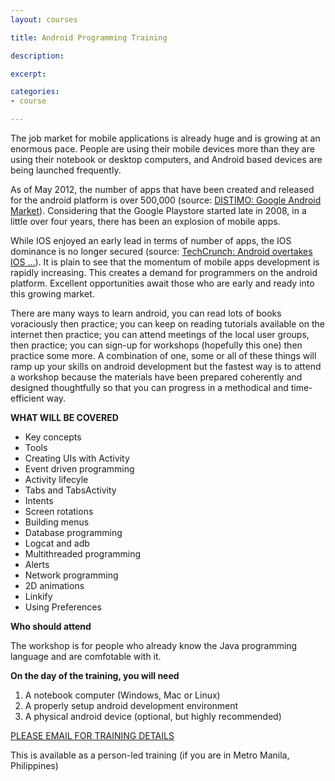 ```yaml
---
layout: courses

title: Android Programming Training

description: 

excerpt: 

categories:
- course

---
```



The job market for mobile applications is already huge and is growing at an enormous pace. People are using their mobile devices more than they are using their notebook or desktop computers, and Android based devices are being launched frequently.

As of May 2012, the number of apps that have been created and released for the android platform is over 500,000 (source: [DISTIMO: Google Android Market](http://www.distimo.com/appstores/app-store/19-Google_Android_Market)). Considering that the Google Playstore started late in 2008, in a little over four years, there has been an explosion of mobile apps.

While IOS enjoyed an early lead in terms of number of apps, the IOS dominance is no longer secured (source: [TechCrunch: Android overtakes IOS ...](http://techcrunch.com/2012/02/23/android-overtakes-ios-in-app-downloads-in-uk-germany-russia-u-s-to-follow-next-month/)). It is plain to see that the momentum of mobile apps development is rapidly increasing. This creates a demand for programmers on the android platform. Excellent opportunities await those who are early and ready into this growing market.

There are many ways to learn android, you can read lots of books voraciously then practice; you can keep on reading tutorials available on the internet then practice; you can attend meetings of the local user groups, then practice; you can sign-up for workshops (hopefully this one) then practice some more. A combination of one, some or all of these things will ramp up your skills on android development but the fastest way is to attend a workshop because the materials have been prepared coherently and designed thoughtfully so that you can progress in a methodical and time-efficient way.

**WHAT WILL BE COVERED**

- Key concepts
- Tools
- Creating UIs with Activity
- Event driven programming
- Activity lifecyle
- Tabs and TabsActivity
- Intents
- Screen rotations
- Building menus
- Database programming
- Logcat and adb
- Multithreaded programming
- Alerts
- Network programming
- 2D animations
- Linkify
- Using Preferences

**Who should attend**

The workshop is for people who already know the Java programming language and are comfotable with it.

**On the day of the training, you will need**

1. A notebook computer (Windows, Mac or Linux)
2. A properly setup android development environment
3. A physical android device (optional, but highly recommended)

<a href="mailto:ted@thelogbox.com" class='button'>PLEASE EMAIL FOR TRAINING DETAILS</a>

This is available as a person-led training (if you are in Metro Manila, Philippines)

